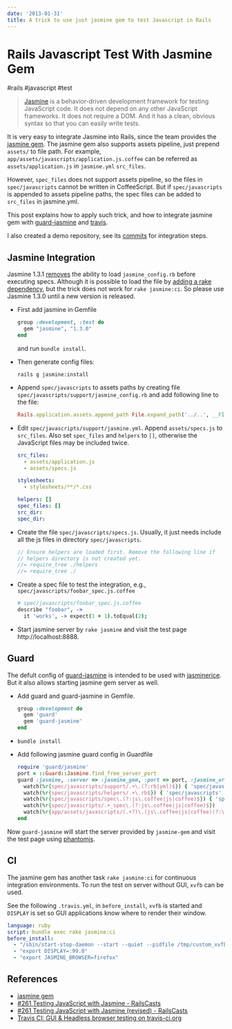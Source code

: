 ```yaml
---
date: '2013-01-31'
title: A trick to use just jasmine gem to test Javascript in Rails
---
```


# Rails Javascript Test With Jasmine Gem

#rails #javascript #test

> [Jasmine][] is a behavior-driven development framework for testing JavaScript
> code. It does not depend on any other JavaScript frameworks. It does not
> require a DOM. And it has a clean, obvious syntax so that you can easily write
> tests.

It is very easy to integrate Jasmine into Rails, since the team provides the [jasmine gem][]. The jasmine gem also supports assets pipeline, just prepend `assets/` to file path. For example, `app/assets/javascripts/application.js.coffee` can be referred as `assets/application.js` in `jasmine.yml` `src_files`.

However, `spec_files` does not support assets pipeline, so the files in `spec/javascripts` cannot be written in CoffeeScript. But if `spec/javascripts` is appended to assets pipeline paths, the spec files can be added to `src_files` in jasmine.yml.

This post explains how to apply such trick, and how to integrate jasmine gem with [guard-jasmine][] and [travis][].

I also created a demo repository, see its [commits][] for integration steps.

<!--more-->

## Jasmine Integration

Jasmine 1.3.1 [removes](https://github.com/pivotal/jasmine-gem/issues/120) the ability to load `jasmine_config.rb` before executing specs. Although it is possible to load the file by [adding a rake dependency][jasmine-1-3-1-load-jasmine-config], but the trick does not work for `rake jasmine:ci`. So please use Jasmine 1.3.0 until a new version is released.

-   First add jasmine in Gemfile

    ``` ruby
    group :development, :test do
      gem "jasmine", "1.3.0"
    end
    ```

    and run `bundle install`.

-   Then generate config files:

    ```
    rails g jasmine:install
    ```

-   Append `spec/javascripts` to assets paths by creating file
    `spec/javascripts/support/jasmine_config.rb` and add following line to the
    file:

	``` ruby
    Rails.application.assets.append_path File.expand_path('../..', __FILE__)
    ```

-   Edit `spec/javascripts/support/jasmine.yml`. Append `assets/specs.js` to
    `src_files`. Also set `spec_files` and `helpers` to `[]`, otherwise the
    JavaScript files may be included twice.

	``` yaml
    src_files:
      - assets/application.js
      - assets/specs.js

    stylesheets:
      - stylesheets/**/*.css

    helpers: []
    spec_files: []
    src_dir:
    spec_dir:
    ```

-   Create the file `spec/javascripts/specs.js`. Usually, it just needs include
    all the js files in directory `spec/javascripts`.

    ``` javascript
    // Ensure helpers are loaded first. Remove the following line if
    // helpers directory is not created yet.
    //= require_tree ./helpers
    //= require_tree ./
    ```

-   Create a spec file to test the integration, e.g.,
    `spec/javascripts/foobar_spec.js.coffee`

    ``` coffeescript
    # spec/javascripts/foobar_spec.js.coffee
    describe "foobar", ->
      it 'works', -> expect(1 + 1).toEqual(2);
    ```

-   Start jasmine server by `rake jasmine` and visit the test page
    <span>http://localhost:8888</span>.

## Guard

The defult config of [guard-jasmine][] is intended to be used with [jasminerice][]. But it also allows starting jasmine gem server as well.

-    Add guard and guard-jasmine in Gemfile.

     ``` ruby
     group :development do
       gem 'guard'
       gem 'guard-jasmine'
     end
     ```

-   `bundle install`

-   Add following jasmine guard config in Guardfile

    ``` ruby
    require 'guard/jasmine'
    port = ::Guard::Jasmine.find_free_server_port
    guard :jasmine, :server => :jasmine_gem, :port => port, :jasmine_url => "http://localhost:#{port}/" do
      watch(%r{spec/javascripts/support/.+\.(?:rb|yml)$}) { 'spec/javascripts' }
      watch(%r{spec/javascripts/helpers/.+\.rb$}) { 'spec/javascripts' }
      watch(%r{spec/javascripts/spec\.(?:js\.coffee|js|coffee)$}) { 'spec/javascripts' }
      watch(%r{spec/javascripts/.+_spec\.(?:js\.coffee|js|coffee)$})
      watch(%r{app/assets/javascripts/(.+?)\.(js\.coffee|js|coffee)(?:\.\w+)*$}) { |m| "spec/javascripts/#{ m[1] }_spec.#{ m[2] }" }
    end
    ```

Now `guard-jasmine` will start the server provided by `jasmine-gem` and visit the test page using [phantomjs][].

## CI

The jasmine gem has another task `rake jasmine:ci` for continuous integration environments. To run the test on server without GUI, `xvfb` can be used.

See the following `.travis.yml`, in `before_install`, `xvfb` is started and `DISPLAY` is set so GUI applications know where to render their window.

``` yaml
language: ruby
script: bundle exec rake jasmine:ci
before_install:
  - "/sbin/start-stop-daemon --start --quiet --pidfile /tmp/custom_xvfb_99.pid --make-pidfile --background --exec /usr/bin/Xvfb -- :99 -ac -screen 0 1280x1024x16"
  - "export DISPLAY=:99.0"
  - "export JASMINE_BROWSER=firefox"
```

## References

- [jasmine gem][]
- [#261 Testing JavaScript with Jasmine - RailsCasts][RailsCasts #261]
- [#261 Testing JavaScript with Jasmine (revised) - RailsCasts][RailsCasts #261 revised]
- [Travis CI: GUI & Headless browser testing on travis-ci.org][gui-and-headless-browsers]

[jasmine]: http://pivotal.github.com/jasmine/
[jasmine gem]: https://github.com/pivotal/jasmine-gem "jasmine-gem"
[jasminerice]: https://github.com/bradphelan/jasminerice "bradphelan/jasminerice"
[guard-jasmine]: https://github.com/netzpirat/guard-jasmine "netzpirat/guard-jasmine"
[travis]: https://travis-ci.org/ "Travis CI"
[railscasts #261]: http://railscasts.com/episodes/261-testing-javascript-with-jasmine "#261 Testing JavaScript with Jasmine - RailsCasts"
[railscasts #261 revised]: http://railscasts.com/episodes/261-testing-javascript-with-jasmine-revised "#261 Testing JavaScript with Jasmine (revised) - RailsCasts"
[jasmine-gem issue #120]: https://github.com/pivotal/jasmine-gem/issues/120 "jasmine_config.rb is not read in Jasmine 1.3.1"
[jasmine-1-3-1-load-jasmine-config]: http://log.iany.me/post/41885818751/ "Load jasmine_config.rb in jasmine 1.3.1"
[phantomjs]: http://phantomjs.org/ "PhantomJS: Headless WebKit with JavaScript API"
[gui-and-headless-browsers]: http://about.travis-ci.org/docs/user/gui-and-headless-browsers/ "Travis CI: GUI & Headless browser testing on travis-ci.org"
[commits]: https://github.com/doitian/rails-jasmine-demo/commits/master
